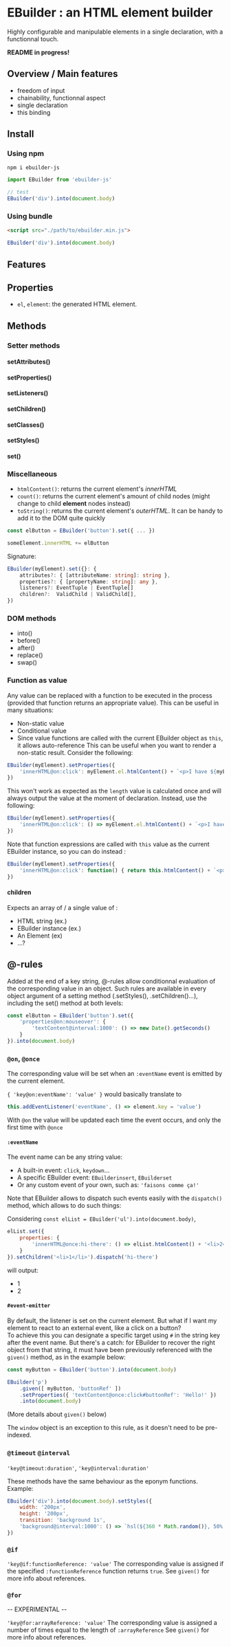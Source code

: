 # EBuilder : an HTML element builder

Highly configurable and manipulable elements in a single declaration, with a functionnal touch.

**README in progress!**

## Overview / Main features

* freedom of input
* chainability, functionnal aspect
* single declaration
* this binding

## Install

### Using npm

```shell
npm i ebuilder-js
```
```javascript
import EBuilder from 'ebuilder-js'

// test
EBuilder('div').into(document.body)
```

### Using bundle

```html
<script src="./path/to/ebuilder.min.js">
```
```javascript
EBuilder('div').into(document.body)
```

## Features

## Properties

* `el`, `element`: the generated HTML element.

## Methods

### Setter methods

#### setAttributes()
#### setProperties()
#### setListeners()
#### setChildren()
#### setClasses()
#### setStyles()
#### set()

### Miscellaneous

* `htmlContent()`: returns the current element's *innerHTML*
* `count()`: returns the current element's amount of child nodes (might change to child **element** nodes instead)
* `toString()`: returns the current element's *outerHTML*. It can be handy to add it to the DOM quite quickly
```javascript
const elButton = EBuilder('button').set({ ... })

someElement.innerHTML += elButton
```

Signature: 
```typescript
EBuilder(myElement).set({}: {
    attributes?: { [attributeName: string]: string },
    properties?: { [propertyName: string]: any },
    listeners?: EventTuple | EventTuple[]
    children?:  ValidChild | ValidChild[],
})
```

### DOM methods

* into()
* before()
* after()
* replace()
* swap()

### Function as value

Any value can be replaced with a function to be executed in the process (provided that function returns an appropriate value). This can be useful in many situations:
* Non-static value
* Conditional value
* Since value functions are called with the current EBuilder object as `this`, it allows auto-reference
This can be useful when you want to render a non-static result. Consider the following:
```javascript
EBuilder(myElement).setProperties({
    'innerHTML@on:click': myElement.el.htmlContent() + `<p>I have ${myElement.el.count()} children.</p>`
})
```
This won't work as expected as the `length` value is calculated once and will always output the value at the moment of declaration.
Instead, use the following:

```javascript
EBuilder(myElement).setProperties({
    'innerHTML@on:click': () => myElement.el.htmlContent() + `<p>I have ${myElement.el.count()} children.</p>`
})
```

Note that function expressions are called with `this` value as the current EBuilder instance, so you can do instead :

```javascript
EBuilder(myElement).setProperties({
    'innerHTML@on:click': function() { return this.htmlContent() + `<p>I have ${this.count()} children.</p>` }
})
```

#### children

Expects an array of / a single value of :
* HTML string (ex.)
* EBuilder instance (ex.)
* An Element (ex)
* ...?

## @-rules

Added at the end of a key string, @-rules allow conditionnal evaluation of the corresponding value in an object. Such rules are available in every object argument of a setting method (.setStyles(), .setChildren()...), including the set() method at both levels:

```javascript
const elButton = EBuilder('button').set({
    'properties@on:mouseover': {
        'textContent@interval:1000': () => new Date().getSeconds()
    }
}).into(document.body)
```

### `@on`, `@once`

The corresponding value will be set when an `:eventName` event is emitted by the current element.

`{ 'key@on:eventName': 'value' }` would  basically translate to
```javascript
this.addEventListener('eventName', () => element.key = 'value')
```

With `@on` the value will be updated each time the event occurs, and only the first time with `@once`

#### `:eventName`

The event name can be any string value:
* A built-in event: `click`, `keydown`...
* A specific EBuilder event: `EBuilderinsert`, `EBuilderset`
* Or any custom event of your own, such as: `'faisons comme ça!'`

Note that EBuilder allows to dispatch such events easily with the `dispatch()` method, which allows to do such things:

Considering  `const elList = EBuilder('ul').into(document.body)`,

```javascript
elList.set({
    properties: {
        'innerHTML@once:hi-there': () => elList.htmlContent() + '<li>2</li>'
    }
}).setChildren('<li>1</li>').dispatch('hi-there')
```
will output:
* 1
* 2

#### `#event-emitter`

By default, the listener is set on the current element. But what if I want my element to react to an external event, like a click on a button?  
To achieve this you can designate a specific target using `#` in the string key after the event name. But there's a catch: for EBuilder to recover the right object from that string, it must have been previously referenced with the `given()` method, as in the example below:

```javascript
const myButton = EBuilder('button').into(document.body)

EBuilder('p')
    .given([ myButton, 'buttonRef' ])
    .setProperties({ 'textContent@once:click#buttonRef': 'Hello!' })
    .into(document.body)
```
(More details about `given()` below)

The `window` object is an exception to this rule, as it doesn't need to be pre-indexed.

### `@timeout` `@interval`

`'key@timeout:duration'`, `'key@interval:duration'`

These methods have the same behaviour as the eponym functions. Example:

```javascript
EBuilder('div').into(document.body).setStyles({
    width: '200px',
    height: '200px',
    transition: 'background 1s',
    'background@interval:1000': () => `hsl(${360 * Math.random()}, 50%, 50%)`
})
```

### `@if`

`'key@if:functionReference: 'value'`
The corresponding value is assigned if the specified `:functionReference` function returns `true`.
See `given()` for more info about references.

### `@for`

-- EXPERIMENTAL --

`'key@for:arrayReference: 'value'`
The corresponding value is assigned a number of times equal to the length of `:arrayReference`
See `given()` for more info about references.